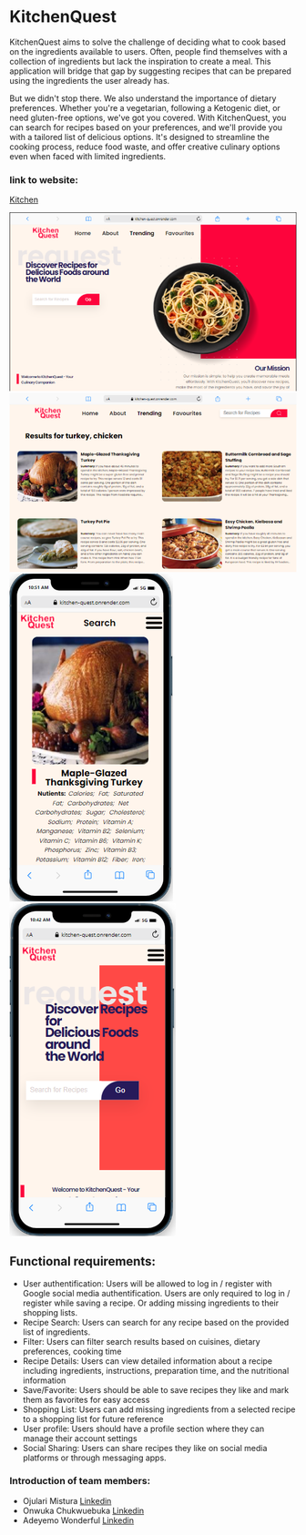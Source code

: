 # KitchenQuest
KitchenQuest aims to solve the challenge of deciding what to cook based on the ingredients available to users. Often, people find themselves with a collection of ingredients but lack the inspiration to create a meal. This application will bridge that gap by suggesting recipes that can be prepared using the ingredients the user already has. 

But we didn't stop there. We also understand the importance of dietary preferences. Whether you're a vegetarian, following a Ketogenic diet, or need gluten-free options, we've got you covered. With KitchenQuest, you can search for recipes based on your preferences, and we'll provide you with a tailored list of delicious options. It's designed to streamline the cooking process, reduce food waste, and offer creative culinary options even when faced with limited ingredients.

### link to website:
[Kitchen](Kitchen-quest.onrender.com)

![Kitchenquest laptopview](kq-lapt.png)
![about pg laptopview](kitch-sea.png)
![recipe page mobile](kitch-mo.png) ![homepage mobile](<kitchenquest mobie.png>)

## Functional requirements:
- User authentification: Users will be allowed to log in / register with Google social media authentification. Users are only required to log in / register while saving a recipe. Or adding missing ingredients to their shopping lists.
- Recipe Search: Users can search for any recipe based on the provided list of ingredients. 
- Filter: Users can filter search results based on cuisines, dietary preferences, cooking time
- Recipe Details: Users can view detailed information about a recipe including ingredients, instructions, preparation time, and the nutritional information
- Save/Favorite: Users should be able to save recipes they like and mark them as favorites for easy access
- Shopping List: Users can add missing ingredients from a selected recipe to a shopping list for future reference
- User profile: Users should have a profile section where they can manage their account settings
- Social Sharing: Users can share recipes they like on social media platforms or through messaging apps.

### Introduction of team members:
- Ojulari Mistura [Linkedin](https://www.linkedin.com/in/ojulari-mistura-0652ab151/)
- Onwuka Chukwuebuka [Linkedin](https://www.linkedin.com/in/nathan-88-ebu)
- Adeyemo Wonderful [Linkedin](https://www.linkedin.com/in/wonderful-adeyemo-oluwadara/)

